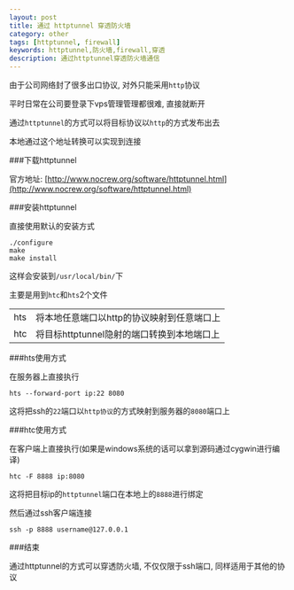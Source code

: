 ```yaml
---
layout: post
title: 通过 httptunnel 穿透防火墙
category: other
tags: [httptunnel, firewall]
keywords: httptunnel,防火墙,firewall,穿透
description: 通过httptunnel穿透防火墙通信
---
```


由于公司网络封了很多出口协议, 对外只能采用`http`协议

平时日常在公司要登录下vps管理管理都很难, 直接就断开

通过`httptunnel`的方式可以将目标协议以`http`的方式发布出去

本地通过这个地址转换可以实现到连接

###下载httptunnel

官方地址: [http://www.nocrew.org/software/httptunnel.html](http://www.nocrew.org/software/httptunnel.html)

###安装httptunnel

直接使用默认的安装方式

    ./configure
    make
    make install

这样会安装到`/usr/local/bin/`下

主要是用到`htc`和`hts`2个文件

<table class="table table-bordered table-striped">
  <tr><td>hts</td><td>将本地任意端口以http的协议映射到任意端口上</td></tr>
  <tr><td>htc</td><td>将目标httptunnel隐射的端口转换到本地端口上</td></tr>
</table>

###hts使用方式

在服务器上直接执行

    hts --forward-port ip:22 8080

这将把ssh的`22`端口以`http协议`的方式映射到服务器的`8080`端口上

###htc使用方式

在客户端上直接执行(如果是windows系统的话可以拿到源码通过cygwin进行编译)

    htc -F 8888 ip:8080

这将把目标ip的`httptunnel`端口在本地上的`8888`进行绑定

然后通过ssh客户端连接

    ssh -p 8888 username@127.0.0.1

###结束

通过httptunnel的方式可以穿透防火墙, 不仅仅限于ssh端口, 同样适用于其他的协议

